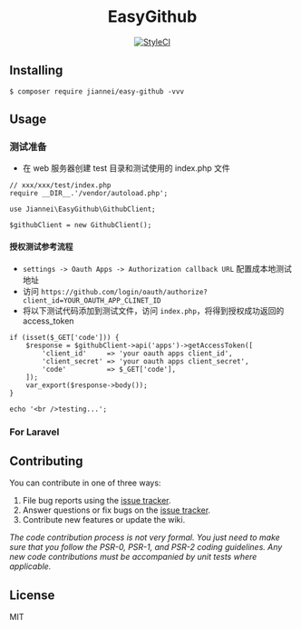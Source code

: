 <h1 align="center"> EasyGithub </h1>

<p align="center">
<a href="https://github.styleci.io/repos/191761913"><img src="https://github.styleci.io/repos/191761913/shield?branch=master" alt="StyleCI"></a>
</p>

## Installing

```shell
$ composer require jiannei/easy-github -vvv
```

## Usage

### 测试准备

* 在 web 服务器创建 test 目录和测试使用的 index.php 文件

```
// xxx/xxx/test/index.php
require __DIR__.'/vendor/autoload.php';

use Jiannei\EasyGithub\GithubClient;

$githubClient = new GithubClient();
```

#### 授权测试参考流程

* `settings -> Oauth Apps -> Authorization callback URL` 配置成本地测试地址
* 访问 `https://github.com/login/oauth/authorize?client_id=YOUR_OAUTH_APP_CLINET_ID`
* 将以下测试代码添加到测试文件，访问 `index.php`，将得到授权成功返回的 access_token

```
if (isset($_GET['code'])) {
    $response = $githubClient->api('apps')->getAccessToken([
        'client_id'     => 'your oauth apps client_id',
        'client_secret' => 'your oauth apps client_secret',
        'code'          => $_GET['code'],
    ]);
    var_export($response->body());
}

echo '<br />testing...';
```

### For Laravel


## Contributing

You can contribute in one of three ways:

1. File bug reports using the [issue tracker](https://github.com/Jiannei/EasyGithub/issues).
2. Answer questions or fix bugs on the [issue tracker](https://github.com/Jiannei/EasyGithub/issues).
3. Contribute new features or update the wiki.

_The code contribution process is not very formal. You just need to make sure that you follow the PSR-0, PSR-1, and PSR-2 coding guidelines. Any new code contributions must be accompanied by unit tests where applicable._

## License

MIT
